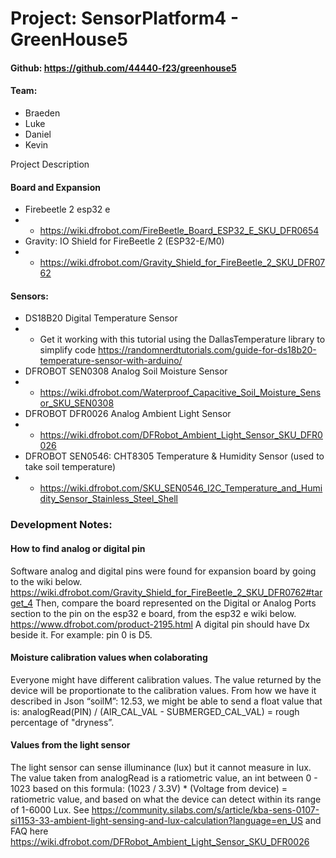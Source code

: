 # Project: SensorPlatform4 - GreenHouse5
#### Github: https://github.com/44440-f23/greenhouse5
#### Team:
- Braeden
- Luke
- Daniel
- Kevin

Project Description

#### Board and Expansion
- Firebeetle 2 esp32 e
- - https://wiki.dfrobot.com/FireBeetle_Board_ESP32_E_SKU_DFR0654
- Gravity: IO Shield for FireBeetle 2 (ESP32-E/M0)
- - https://wiki.dfrobot.com/Gravity_Shield_for_FireBeetle_2_SKU_DFR0762

#### Sensors:
- DS18B20 Digital Temperature Sensor
- - Get it working with this tutorial using the DallasTemperature library to simplify code https://randomnerdtutorials.com/guide-for-ds18b20-temperature-sensor-with-arduino/ 
- DFROBOT SEN0308 Analog Soil Moisture Sensor
- - https://wiki.dfrobot.com/Waterproof_Capacitive_Soil_Moisture_Sensor_SKU_SEN0308 
- DFROBOT DFR0026 Analog Ambient Light Sensor
- - https://wiki.dfrobot.com/DFRobot_Ambient_Light_Sensor_SKU_DFR0026 
- DFROBOT SEN0546: CHT8305 Temperature & Humidity Sensor (used to take soil temperature)
- - https://wiki.dfrobot.com/SKU_SEN0546_I2C_Temperature_and_Humidity_Sensor_Stainless_Steel_Shell

### Development Notes:
#### How to find analog or digital pin
Software analog and digital pins were found for expansion board by going to the wiki below. https://wiki.dfrobot.com/Gravity_Shield_for_FireBeetle_2_SKU_DFR0762#target_4 Then, compare the board represented on the Digital or Analog Ports section to the pin on the esp32 e board, from the esp32 e wiki below. https://www.dfrobot.com/product-2195.html A digital pin should have Dx beside it. For example: pin 0 is D5.

#### Moisture calibration values when colaborating
Everyone might have different calibration values. The value returned by the device will be proportionate to the calibration values. From how we have it described in Json “soilM”: 12.53, we might be able to send a float value that is: analogRead(PIN) / (AIR_CAL_VAL - SUBMERGED_CAL_VAL) = rough percentage of "dryness”.

#### Values from the light sensor
The light sensor can sense illuminance (lux) but it cannot measure in lux. The value taken from analogRead is a ratiometric value, an int between 0 - 1023 based on this formula: (1023 / 3.3V) * (Voltage from device) = ratiometric value, and based on what the device can detect within its range of 1-6000 Lux.
See https://community.silabs.com/s/article/kba-sens-0107-si1153-33-ambient-light-sensing-and-lux-calculation?language=en_US
and FAQ here https://wiki.dfrobot.com/DFRobot_Ambient_Light_Sensor_SKU_DFR0026 